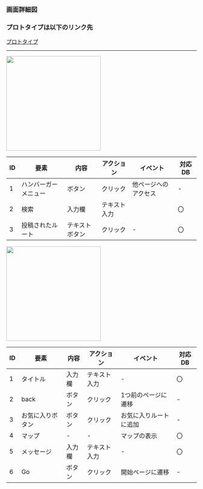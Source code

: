 ### 画面詳細図
### プロトタイプは以下のリンク先
[プロトタイプ](https://www.figma.com/file/YLXi0XXJfyq6239uKAU8LF/cyclinger?node-id=0%3A1)
*****
<img src="./image.png" width="250">

|ID|要素|内容|アクション|イベント|対応DB|
|--|----|----|---------|--------|------|
|1|ハンバーガーメニュー|ボタン|クリック|他ページへのアクセス|-|
|2|検索|入力欄|テキスト入力||〇|
|3|投稿されたルート|テキストボタン|クリック|-|〇|

<img src="./image.png" width="250">

|ID|要素|内容|アクション|イベント|対応DB|
|--|----|----|---------|--------|------|
|1|タイトル|入力欄|テキスト入力|-|〇|
|2|back|ボタン|クリック|1つ前のページに遷移|-|
|3|お気に入りボタン|ボタン|クリック|お気に入りルートに追加|-|
|4|マップ|-|-|マップの表示|〇|
|5|メッセージ|入力欄|テキスト入力|-|〇|
|6|Go|ボタン|クリック|開始ページに遷移|-|
